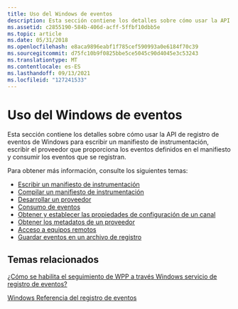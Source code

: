 ```yaml
---
title: Uso del Windows de eventos
description: Esta sección contiene los detalles sobre cómo usar la API de registro de eventos de Windows para escribir un manifiesto de instrumentación, escribir el proveedor que proporciona los eventos definidos en el manifiesto y consumir los eventos que se registran.
ms.assetid: c2855190-584b-406d-acff-5ffbf10dbb5e
ms.topic: article
ms.date: 05/31/2018
ms.openlocfilehash: e8aca9896eabf1f785cef590993a0e6184f70c39
ms.sourcegitcommit: d75fc10b9f0825bbe5ce5045c90d4045e3c53243
ms.translationtype: MT
ms.contentlocale: es-ES
ms.lasthandoff: 09/13/2021
ms.locfileid: "127241533"
---
```

# <a name="using-windows-event-log"></a>Uso del Windows de eventos

Esta sección contiene los detalles sobre cómo usar la API de registro de eventos de Windows para escribir un manifiesto de instrumentación, escribir el proveedor que proporciona los eventos definidos en el manifiesto y consumir los eventos que se registran.

Para obtener más información, consulte los siguientes temas:

-   [Escribir un manifiesto de instrumentación](writing-an-instrumentation-manifest.md)
-   [Compilar un manifiesto de instrumentación](compiling-an-instrumentation-manifest.md)
-   [Desarrollar un proveedor](developing-a-provider.md)
-   [Consumo de eventos](consuming-events.md)
-   [Obtener y establecer las propiedades de configuración de un canal](getting-and-setting-a-channel-s-configuration-properties.md)
-   [Obtener los metadatos de un proveedor](getting-a-provider-s-metadata-.md)
-   [Acceso a equipos remotos](accessing-remote-computers.md)
-   [Guardar eventos en un archivo de registro](saving-events-to-a-log-file.md)

## <a name="related-topics"></a>Temas relacionados

[¿Cómo se habilita el seguimiento de WPP a través Windows servicio de registro de eventos?](/windows-hardware/drivers/devtest/enabling-wpp-tracing-through-windows-event-log)

[Windows Referencia del registro de eventos](windows-event-log-reference.md)